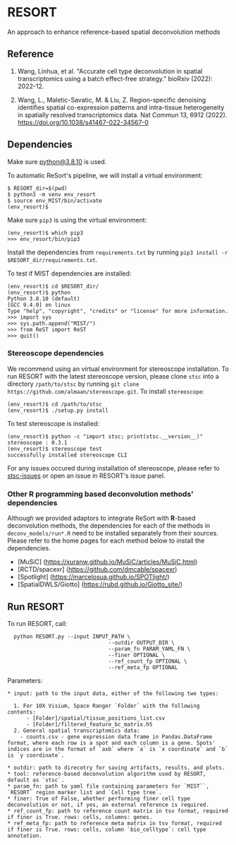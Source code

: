 # RESORT
An approach to enhance reference-based spatial deconvolution methods

## Reference

1. Wang, Linhua, et al. "Accurate cell type deconvolution in spatial transcriptomics using a batch effect-free strategy." bioRxiv (2022): 2022-12.

2. Wang, L., Maletic-Savatic, M. & Liu, Z. Region-specific denoising identifies spatial co-expression patterns and intra-tissue heterogeneity in spatially resolved transcriptomics data. Nat Commun 13, 6912 (2022). https://doi.org/10.1038/s41467-022-34567-0

## Dependencies
Make sure python@3.8.10 is used. 

To automatic ReSort's pipeline, we will install a virtual environment:

```console
$ RESORT_dir=$(pwd)
$ python3 -m venv env_resort
$ source env_MIST/bin/activate
(env_resort)$
```

Make sure `pip3` is using the virtual environment:
```console
(env_resort)$ which pip3
>>> env_resort/bin/pip3
```

Install the dependencies from `requirements.txt` by running `pip3 install -r $RESORT_dir/requirements.txt`.

To test if MIST dependencies are installed:

```console
(env_resort)$ cd $RESORT_dir/
(env_resort)$ python
Python 3.8.10 (default) 
[GCC 9.4.0] on linux
Type "help", "copyright", "credits" or "license" for more information.
>>> import sys
>>> sys.path.append("MIST/")
>>> from ReST import ReST
>>> quit()
```

### Stereoscope dependencies

We recommend using an virtual environment for stereoscope installation. To run RESORT with the latest stereoscope version, please clone `stsc` into a directory `/path/to/stsc` by running `git clone https://github.com/almaan/stereoscope.git`. To install `stereoscope`:

```console
(env_resort)$ cd /path/to/stsc
(env_resort)$ ./setup.py install
```

To test stereoscope is installed: 

```console
(env_resort)$ python -c "import stsc; print(stsc.__version__)"
stereoscope : 0.3.1
(env_resort)$ stereoscope test
successfully installed stereoscope CLI
```

For any issues occured during installation of stereoscope, please refer to [stsc-issues](https://github.com/almaan/stereoscope/issues) or open an issue in RESORT's issue panel.


### Other R programming based deconvolution methods' dependencies

Although we provided adaptors to integrate ReSort with **R**-based deconvolution methods, the dependencies for each of the methods in `deconv_models/run*.R` need to be installed separately from their sources. Please refer to the home pages for each method below to install the dependencies.

* [MuSiC] (https://xuranw.github.io/MuSiC/articles/MuSiC.html)
* [RCTD/spacexr] (https://github.com/dmcable/spacexr)
* [Spotlight] (https://marcelosua.github.io/SPOTlight/)
* [SpatialDWLS/Giotto] (https://rubd.github.io/Giotto_site/)

<!-- ## Input data format
1. For 10X Visium, Space Ranger `Folder` with the following contents:
  - [Folder]/spatial/tissue_positions_list.csv
  - [Folder]/filtered_feature_bc_matrix.h5
2. General spatial transcriptomics data:
  - counts.csv - gene expression data frame in Pandas.DataFrame format, where each row is a spot and each column is a gene. Spots' indices are in the format of `axb` where `a` is `x coordinate` and `b` is `y coordinate`. -->

## Run RESORT

To run RESORT, call:

```
  python RESORT.py --input INPUT_PATH \
                                --outdir OUTPUT_DIR \
                                --param_fn PARAM_YAML_FN \
                                --finer OPTIONAL \
                                --ref_count_fp OPTIONAL \
                                --ref_meta_fp OPTIONAL
```

Parameters:

    * input: path to the input data, either of the following two types:

      1. For 10X Visium, Space Ranger `Folder` with the following contents:
          - [Folder]/spatial/tissue_positions_list.csv
          - [Folder]/filtered_feature_bc_matrix.h5
      2. General spatial transcriptomics data:
        - counts.csv - gene expression data frame in Pandas.DataFrame format, where each row is a spot and each column is a gene. Spots' indices are in the format of `axb` where `a` is `x coordinate` and `b` is `y coordinate`.
    
    * outdir: path to direcotry for saving artifacts, results, and plots.
    * tool: reference-based deconvolution algorithm used by RESORT, default as `stsc`.
    * param_fn: path to yaml file containing parameters for `MIST``, `RESORT` region marker list and `Cell type tree`.
    * finer: True of False, whether performing finer cell type deconvolution or not, if yes, an external reference is required.
    * ref_count_fp: path to reference count matrix in tsv format, required if finer is True. rows: cells, columns: genes.
    * ref_meta_fp: path to reference meta matrix in tsv format, required if finer is True. rows: cells, column `bio_celltype`: cell type annotation.